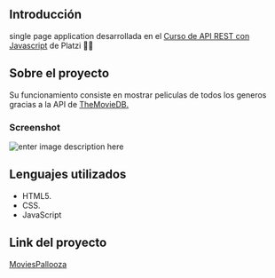 ## Introducción
single page application desarrollada en el [Curso de API REST con Javascript](https://platzi.com/cursos/api-practico/) de Platzi 💚🚀

## Sobre el proyecto
Su funcionamiento consiste en mostrar peliculas de todos los generos gracias a la API de [TheMovieDB.](https://www.themoviedb.org/)

### Screenshot
![enter image description here](https://firebasestorage.googleapis.com/v0/b/portafolio-a7ef1.appspot.com/o/Captura%20de%20pantalla%20(8).png?alt=media&token=97a25353-c280-4b0a-8517-0e31045c202c)

## Lenguajes utilizados
 - HTML5.
 - CSS.
 - JavaScript

## Link del proyecto
[MoviesPallooza](https://6635541ef6a8fe5acda63d1c--moviespalloza.netlify.app/)